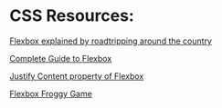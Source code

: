 # CSS Resources:

[Flexbox explained by roadtripping around the country](https://medium.freecodecamp.org/css-flexbox-explained-by-road-tripping-across-the-country-1217b69c390e)

[Complete Guide to Flexbox](https://css-tricks.com/snippets/css/a-guide-to-flexbox/)

[Justify Content property of Flexbox](https://css-tricks.com/almanac/properties/j/justify-content/)

[Flexbox Froggy Game](http://flexboxfroggy.com/)
